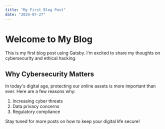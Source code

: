 ```yaml
---
title: "My First Blog Post"
date: "2024-07-27"
---
```


# Welcome to My Blog

This is my first blog post using Gatsby. I'm excited to share my thoughts on cybersecurity and ethical hacking.

## Why Cybersecurity Matters

In today's digital age, protecting our online assets is more important than ever. Here are a few reasons why:

1. Increasing cyber threats
2. Data privacy concerns
3. Regulatory compliance

Stay tuned for more posts on how to keep your digital life secure!
